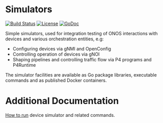 # Simulators 
[![Build Status](https://travis-ci.org/onosproject/simulators.svg?branch=master)](https://travis-ci.org/onosproject/simulators)
[![License](https://img.shields.io/badge/License-Apache%202.0-blue.svg)](https://github.com/gojp/goreportcard/blob/master/LICENSE)
[![GoDoc](https://godoc.org/github.com/onosproject/simulators?status.svg)](https://godoc.org/github.com/onosproject/simulators)

Simple simulators, used for integration testing of ONOS interactions with devices and various orchestration entities, e.g:

- Configuring devices via gNMI and OpenConfig
- Controlling operation of devices via gNOI
- Shaping pipelines and controlling traffic flow via P4 programs and P4Runtime

The simulator facilities are available as Go package libraries, executable commands and as published Docker containers.

# Additional Documentation

[How to run](docs/README.md) device simulator and related commands.
